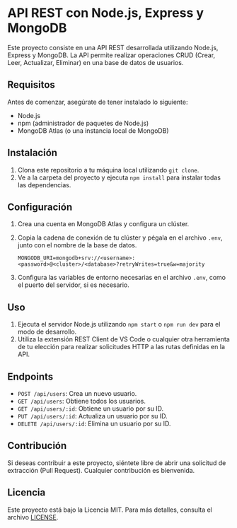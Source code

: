 # API REST con Node.js, Express y MongoDB

Este proyecto consiste en una API REST desarrollada utilizando Node.js, Express y MongoDB. La API permite realizar operaciones CRUD (Crear, Leer, Actualizar, Eliminar) en una base de datos de usuarios.

## Requisitos

Antes de comenzar, asegúrate de tener instalado lo siguiente:

- Node.js
- npm (administrador de paquetes de Node.js)
- MongoDB Atlas (o una instancia local de MongoDB)

## Instalación

1. Clona este repositorio a tu máquina local utilizando `git clone`.
2. Ve a la carpeta del proyecto y ejecuta `npm install` para instalar todas las dependencias.

## Configuración

1. Crea una cuenta en MongoDB Atlas y configura un clúster.
2. Copia la cadena de conexión de tu clúster y pégala en el archivo `.env`, junto con el nombre de la base de datos.

   ```
   MONGODB_URI=mongodb+srv://<username>:<password>@<cluster>/<database>?retryWrites=true&w=majority
   ```
3. Configura las variables de entorno necesarias en el archivo `.env`, como el puerto del servidor, si es necesario.

## Uso

1. Ejecuta el servidor Node.js utilizando `npm start` o `npm run dev` para el modo de desarrollo.
2. Utiliza la extensión REST Client de VS Code o cualquier otra herramienta de tu elección para realizar solicitudes HTTP a las rutas definidas en la API.

## Endpoints

- `POST /api/users`: Crea un nuevo usuario.
- `GET /api/users`: Obtiene todos los usuarios.
- `GET /api/users/:id`: Obtiene un usuario por su ID.
- `PUT /api/users/:id`: Actualiza un usuario por su ID.
- `DELETE /api/users/:id`: Elimina un usuario por su ID.

## Contribución

Si deseas contribuir a este proyecto, siéntete libre de abrir una solicitud de extracción (Pull Request). Cualquier contribución es bienvenida.

## Licencia

Este proyecto está bajo la Licencia MIT. Para más detalles, consulta el archivo [LICENSE](LICENSE).